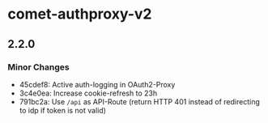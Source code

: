 # comet-authproxy-v2

## 2.2.0

### Minor Changes

- 45cdef8: Active auth-logging in OAuth2-Proxy
- 3c4e0ea: Increase cookie-refresh to 23h
- 791bc2a: Use `/api` as API-Route (return HTTP 401 instead of redirecting to idp if token is not valid)
